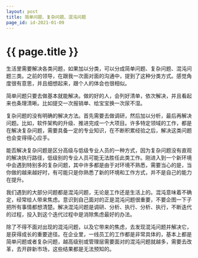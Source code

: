 ```yaml
---
layout: post
title: 简单问题、复杂问题、混沌问题
page_id: id-2021-01-09
---
```


<h1 class="">{{ page.title }}</h1>

生活里需要解决各类问题，如果加以分类，可以分成简单问题、复杂问题、混沌问题三类。之前的领导，在跟我一次面对面的沟通中，提到了这种分类方式。感觉角度很有意思，并且细想起来，跟个人的体会也很相似。

简单问题只要去做基本就能解决。做的好的人，会列好清单，依次解决，并且看起来也条理清晰。比如提交一次报销单、给宝宝换一次尿不湿。

复杂问题的没有明确的解决方法。首先需要去做调研，然后加以分析，最后再解决问题。比如，软件架构的升级、推进完成一个大项目。许多特定领域的工作，都是在解决复杂问题，需要具备一定的专业知识，在不断积累经验之后，解决这类问题也会变得得心应手。

能否解决复杂问题是区分高级与低级专业人员的一种方式，因为复杂问题没有直观的解决执行路径，低级别的专业人员可能无法胜任此类工作。刚进入到一个新环境中会遇到特别多的复杂问题，其中许多都是由于对环境不熟悉，需要当心的是，当你做的越来越好时，有可能只是你熟悉了新的环境和工作方式，并不是自己的能力在提升。

我们遇到的大部分问题都是混沌问题，无论是工作还是生活上的。混沌意味着不确定，经常给人带来焦虑。意识到自己面对的正是混沌问题很重要，不要企图一下子把所有事情都想清楚。解决混沌问题是调研、分析、执行、分析、执行，不断迭代的过程，投入到这个迭代过程中是消除焦虑最好的办法。

除了不得不面对出现的混沌问题，以及它带来的焦虑，去发现混沌问题并解决它，是获得成长的重要途径。在企业里，一线员工的工作都是非常具体的，基本上都是简单问题或者复杂问题，越高级别或管理层需要面对的混沌问题就越多，需要去改革，去开辟新市场，这些结果都是无法预知的。
